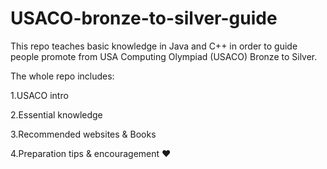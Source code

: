 # USACO-bronze-to-silver-guide
This repo teaches basic knowledge in Java and C++ in order to guide people promote from USA Computing Olympiad (USACO) Bronze to Silver.

The whole repo includes:

1.USACO intro

2.Essential knowledge 

3.Recommended websites & Books

4.Preparation tips & encouragement ❤️ 
